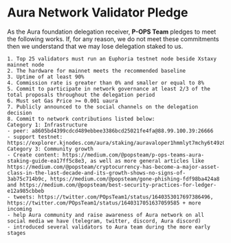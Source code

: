 # Aura Network Validator Pledge

As the Aura foundation delegation receiver, **P-OPS Team** pledges to meet the following works. If, for any reason, we do not meet these commitments then we understand that we may lose delegation staked to us.

    1. Top 25 validators must run an Euphoria testnet node beside Xstaxy mainnet node
    2. The hardware for mainnet meets the recommended baseline    
    3. Uptime of at least 90%
    4. Commission rate is greater than 0% and smaller or equal to 8%
    5. Commit to participate in network governance at least 2/3 of the total proposals throughout the delegation period
    6. Must set Gas Price >= 0.001 uaura
    7. Publicly announced to the social channels on the delegation decision
    8. Commit to network contributions listed below: 
    Category 1: Infrastructure
    - peer: a8605bd4399cdcd489ebbee3386bcd25021fe4fa@88.99.100.39:26666
    - support testnet: https://explorer.kjnodes.com/aura/staking/auravaloper1hmmlyt7mchy6t49z0hmacsem3pyljpzhv9leat
    Category 3: Community growth
    - Create content: https://medium.com/@popsteam/p-ops-teams-aura-staking-guide-ea17ff5c8e3, as well as more general articles like https://medium.com/@popsteam/cryptocurrency-has-become-a-major-asset-class-in-the-last-decade-and-its-growth-shows-no-signs-of-3ab75c714b9c, https://medium.com/@popsteam/gone-phishing-fdf98ba424a8 and https://medium.com/@popsteam/best-security-practices-for-ledger-e12a985cbbeb
    - tweets: https://twitter.com/POpsTeam1/status/1640353017697386496, https://twitter.com/POpsTeam1/status/1640317051637059585 + more incoming
    - help Aura community and raise awareness of Aura network on all social media we have (telegram, twitter, discord, Aura discord)
    - introduced several validators to Aura team during the more early stages
